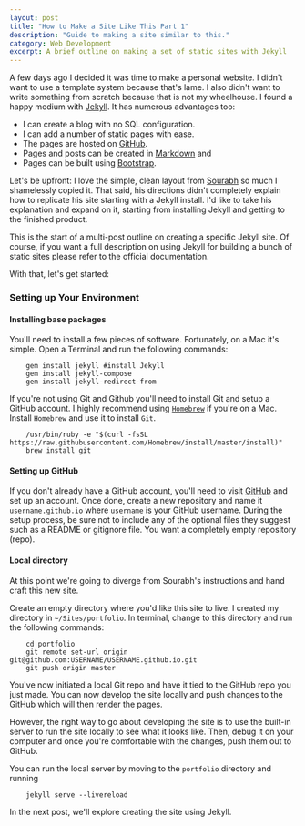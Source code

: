 ```yaml
---
layout: post
title: "How to Make a Site Like This Part 1"
description: "Guide to making a site similar to this."
category: Web Development
excerpt: A brief outline on making a set of static sites with Jekyll
---
```


A few days ago I decided it was time to make a personal website. I didn't want to use a 
template system because that's lame. I also didn't want to write something from scratch 
because that is not my wheelhouse. I found a happy medium with 
[Jekyll](https://jekyllrb.com). It has numerous advantages too:

- I can create a blog with no SQL configuration.
- I can add a number of static pages with ease.
- The pages are hosted on [GitHub](https://www.github.com).
- Pages and posts can be created in 
[Markdown](https://daringfireball.net/projects/markdown/syntax) and 
- Pages can be built using [Bootstrap](http://getbootstrap.com).

Let's be upfront: I love the simple, clean layout from [Sourabh](https://sourabhbajaj.com) 
so much I shamelessly copied it. That said, his directions didn't completely explain how 
to replicate his site starting with a Jekyll install. I'd like to take his explanation 
and expand on it, starting from installing Jekyll and getting to the finished product.

This is the start of a multi-post outline on creating a specific Jekyll site. Of course, 
if you want a full description on using Jekyll for building a bunch of static sites 
please refer to the official documentation.

With that, let's get started:

### Setting up Your Environment

#### Installing base packages

You'll need to install a few pieces of software. Fortunately, on a Mac it's simple. Open 
a Terminal and run the following commands:

        gem install jekyll #install Jekyll
        gem install jekyll-compose
        gem install jekyll-redirect-from

If you're not using Git and Github you'll need to install Git and setup a GitHub account. 
I highly recommend using [`Homebrew`](https://brew.sh) if you're on a Mac. Install 
`Homebrew` and use it to install `Git`.

        /usr/bin/ruby -e "$(curl -fsSL https://raw.githubusercontent.com/Homebrew/install/master/install)"
        brew install git

#### Setting up GitHub

If you don't already have a GitHub account, you'll need to visit [GitHub](https://www.github.com) and set up an 
account. Once done, create a new repository and name it `username.github.io` where 
`username` is your GitHub username. During the setup process, be sure not to include any 
of the optional files they suggest such as a README or gitignore file. You want a 
completely empty repository (repo).

#### Local directory

At this point we're going to diverge from Sourabh's instructions and hand craft this new site. 

Create an empty directory where you'd like this site to live. I created my directory in 
`~/Sites/portfolio`. In terminal, change to this directory and run the following commands:


        cd portfolio
        git remote set-url origin git@github.com:USERNAME/USERNAME.github.io.git
        git push origin master

You've now initiated a local Git repo and have it tied to the GitHub repo you just made. 
You can now develop the site locally and push changes to the GitHub which will then 
render the pages.

However, the right way to go about developing the site is to use the built-in server to 
run the site locally to see what it looks like. Then, debug it on your computer and once 
you're comfortable with the changes, push them out to GitHub.

You can run the local server by moving to the `portfolio` directory and running

        jekyll serve --livereload
        
In the next post, we'll explore creating the site using Jekyll.